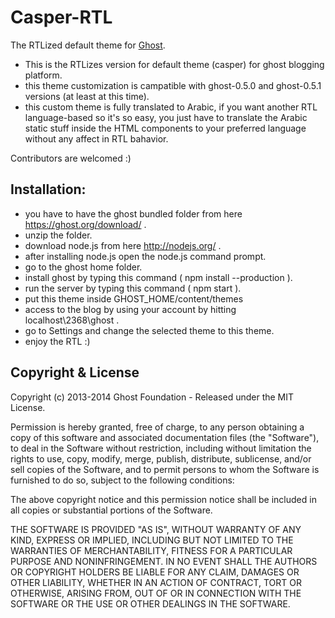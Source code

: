 # Casper-RTL

The RTLized default theme for [Ghost](http://github.com/tryghost/ghost/).

- This is the RTLizes version for default theme (casper) for ghost blogging platform.
- this theme customization is campatible with ghost-0.5.0 and ghost-0.5.1 versions (at least at this time).
- this custom theme is fully translated to Arabic, if you want another RTL language-based so it's so easy, you just have to translate the Arabic static stuff inside the HTML components to your preferred language without any affect in RTL bahavior.
 
Contributors are welcomed :) 
 

## Installation:

- you have to have the ghost bundled folder from here https://ghost.org/download/ .
- unzip the folder.
- download node.js from here http://nodejs.org/ .
- after installing node.js open the node.js command prompt.
- go to the ghost home folder.
- install ghost by typing this command ( npm install --production ).
- run the server by typing this command ( npm start ).
- put this theme inside GHOST_HOME/content/themes
- access to the blog by using your account by hitting localhost\2368\ghost .
- go to Settings and change the selected theme to this theme.
- enjoy the RTL :)



## Copyright & License

Copyright (c) 2013-2014 Ghost Foundation - Released under the MIT License.

Permission is hereby granted, free of charge, to any person obtaining a copy of this software and associated documentation files (the "Software"), to deal in the Software without restriction, including without limitation the rights to use, copy, modify, merge, publish, distribute, sublicense, and/or sell copies of the Software, and to permit persons to whom the Software is furnished to do so, subject to the following conditions:

The above copyright notice and this permission notice shall be included in all copies or substantial portions of the Software.

THE SOFTWARE IS PROVIDED "AS IS", WITHOUT WARRANTY OF ANY KIND, EXPRESS OR IMPLIED, INCLUDING BUT NOT LIMITED TO THE WARRANTIES OF MERCHANTABILITY, FITNESS FOR A PARTICULAR PURPOSE AND
NONINFRINGEMENT. IN NO EVENT SHALL THE AUTHORS OR COPYRIGHT HOLDERS BE LIABLE FOR ANY CLAIM, DAMAGES OR OTHER LIABILITY, WHETHER IN AN ACTION OF CONTRACT, TORT OR OTHERWISE, ARISING FROM, OUT OF OR IN CONNECTION WITH THE SOFTWARE OR THE USE OR OTHER DEALINGS IN THE SOFTWARE.
